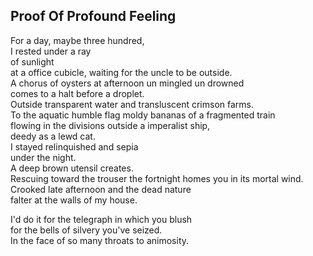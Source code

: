 Proof Of Profound Feeling
-------------------------
For a day, maybe three hundred,  
I rested under a ray  
of sunlight  
at a office cubicle, waiting for the uncle to be outside.  
A chorus of oysters at afternoon un mingled un drowned  
comes to a halt before a droplet.  
Outside transparent water and transluscent crimson farms.  
To the aquatic humble flag moldy bananas of a fragmented train  
flowing in the divisions outside a imperalist ship,  
deedy as a lewd cat.  
I stayed relinquished and sepia  
under the night.  
A deep brown utensil creates.  
Rescuing toward the trouser the fortnight homes you in its mortal wind.  
Crooked late afternoon and the dead nature  
falter at the walls of my house.  
  
I'd do it for the telegraph in which you blush  
for the bells of silvery you've seized.  
In the face of so many throats to animosity.  
